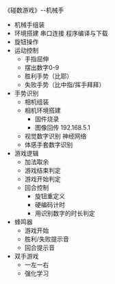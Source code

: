 《碰数游戏》--机械手

- 机械手组装
- 环境搭建 串口连接 程序编译与下载
- 旋钮操作
- 运动控制
	- 手指屈伸
	- 摆出数字0-9
	- 胜利手势（比耶）
	- 失败手势（比中指/挥手拜拜）
- 手势识别
    - 相机组装
    - 相机环境搭建
        - 固件烧录
        - 图像回传 192.168.5.1
	- 视觉数字识别 神经网络
	- 体感手套数字识别
- 游戏逻辑
	- 加法取余
	- 游戏结束判定
	- 游戏开始判定
	- 回合控制
		- 旋钮重定义
		- 硬编码计时
		- 用识别数字的时长判定
- 蜂鸣器
    - 游戏开始
    - 胜利/失败提示音
    - 回合提示音
- 双手游戏
	- 一左一右
	- 强化学习
